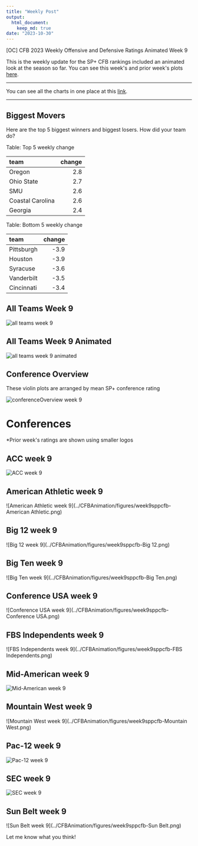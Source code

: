 ```yaml
---
title: "Weekly Post"
output: 
  html_document:
    keep_md: true
date: "2023-10-30"
---
```




[OC] CFB 2023 Weekly Offensive and Defensive Ratings Animated Week 9

This is the weekly update for the SP+ CFB rankings included an animated look at the season so far. You can see this week's and prior week's plots [here](https://www.reddit.com/r/CFB/comments/16btt72/oc_cfb_2023_weekly_offensive_and_defensive/?utm_source=share&utm_medium=web2x&context=3).

***

You can see all the charts in one place at this [link](../CFBAnimation/WeeklyPost).

***

## Biggest Movers

Here are the top 5 biggest winners and biggest losers. How did your team do?


Table: Top 5 weekly change

|team             | change|
|:----------------|------:|
|Oregon           |    2.8|
|Ohio State       |    2.7|
|SMU              |    2.6|
|Coastal Carolina |    2.6|
|Georgia          |    2.4|


Table: Bottom 5 weekly change

|team       | change|
|:----------|------:|
|Pittsburgh |   -3.9|
|Houston    |   -3.9|
|Syracuse   |   -3.6|
|Vanderbilt |   -3.5|
|Cincinnati |   -3.4|

## All Teams Week 9

![all teams week 9](../CFBAnimation/figures/week9sppcfb.png)

## All Teams Week 9 Animated

![all teams week 9 animated](../CFBAnimation/figures/CFBEfficiency-week9.gif)

## Conference Overview

These violin plots are arranged by mean SP+ conference rating


![conferenceOverview week 9](../CFBAnimation/figures/week9sppcfbconferences.png)
 

# Conferences

*Prior week's ratings are shown using smaller logos


## ACC week 9


![ACC week 9](../CFBAnimation/figures/week9sppcfb-ACC.png)


## American Athletic week 9


![American Athletic week 9](../CFBAnimation/figures/week9sppcfb-American Athletic.png)


## Big 12 week 9


![Big 12 week 9](../CFBAnimation/figures/week9sppcfb-Big 12.png)


## Big Ten week 9


![Big Ten week 9](../CFBAnimation/figures/week9sppcfb-Big Ten.png)


## Conference USA week 9


![Conference USA week 9](../CFBAnimation/figures/week9sppcfb-Conference USA.png)


## FBS Independents week 9


![FBS Independents week 9](../CFBAnimation/figures/week9sppcfb-FBS Independents.png)


## Mid-American week 9


![Mid-American week 9](../CFBAnimation/figures/week9sppcfb-Mid-American.png)


## Mountain West week 9


![Mountain West week 9](../CFBAnimation/figures/week9sppcfb-Mountain West.png)


## Pac-12 week 9


![Pac-12 week 9](../CFBAnimation/figures/week9sppcfb-Pac-12.png)


## SEC week 9


![SEC week 9](../CFBAnimation/figures/week9sppcfb-SEC.png)


## Sun Belt week 9


![Sun Belt week 9](../CFBAnimation/figures/week9sppcfb-Sun Belt.png)

Let me know what you think!
